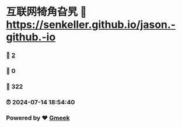 # 互联网犄角旮旯 :link: https://senkeller.github.io/jason.-github.-io 
### :page_facing_up: [2](https://senkeller.github.io/jason.-github.-io/tag.html) 
### :speech_balloon: 0 
### :hibiscus: 322 
### :alarm_clock: 2024-07-14 18:54:40 
### Powered by :heart: [Gmeek](https://github.com/Meekdai/Gmeek)
